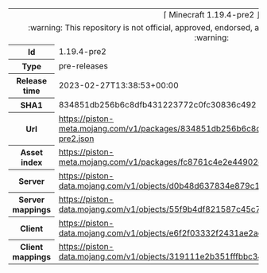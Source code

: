 <html><table>
<tr><td colspan="2" align="center"><img width="0" height="0"><br/>⌈ Minecraft 1.19.4-pre2 ⌋<br/><img width="0" height="0"></td></tr>
<tr><td colspan="2" align="center"><img width="0" height="0"><br/>
:warning: This repository is not official, approved, endorsed, associated or connected with Mojang :warning:
<br/><img width="0" height="0"></td></tr>
<tr><th>Id</th><td>1.19.4-pre2</td></tr>
<tr><th>Type</th><td>pre-releases</td></tr>
<tr><th>Release time</th><td>2023-02-27T13:38:53+00:00</td></tr>
<tr><th>SHA1</th><td>834851db256b6c8dfb431223772c0fc30836c492</td></tr>
<tr><th>Url</th><td><a href="https://piston-meta.mojang.com/v1/packages/834851db256b6c8dfb431223772c0fc30836c492/1.19.4-pre2.json">https://piston-meta.mojang.com/v1/packages/834851db256b6c8dfb431223772c0fc30836c492/1.19.4-pre2.json</a></td></tr>
<tr><th>Asset index</th><td><a href="https://piston-meta.mojang.com/v1/packages/fc8761c4e2e44902e5b938178543542f4c94bae9/3.json">https://piston-meta.mojang.com/v1/packages/fc8761c4e2e44902e5b938178543542f4c94bae9/3.json</a></td></tr>
<tr><th>Server</th><td><a href="https://piston-data.mojang.com/v1/objects/d0b48d637834e879c16de26ffc11226d2d8e6772/server.jar">https://piston-data.mojang.com/v1/objects/d0b48d637834e879c16de26ffc11226d2d8e6772/server.jar</a></td></tr>
<tr><th>Server mappings</th><td><a href="https://piston-data.mojang.com/v1/objects/55f9b4df821587c45c719a0efb414052928a5e13/server.txt">https://piston-data.mojang.com/v1/objects/55f9b4df821587c45c719a0efb414052928a5e13/server.txt</a></td></tr>
<tr><th>Client</th><td><a href="https://piston-data.mojang.com/v1/objects/e6f2f03332f2431ae2acf9a0ad3baaef4d6ea0a6/client.jar">https://piston-data.mojang.com/v1/objects/e6f2f03332f2431ae2acf9a0ad3baaef4d6ea0a6/client.jar</a></td></tr>
<tr><th>Client mappings</th><td><a href="https://piston-data.mojang.com/v1/objects/319111e2b351fffbbc34cf599c1ed14edbc4917d/client.txt">https://piston-data.mojang.com/v1/objects/319111e2b351fffbbc34cf599c1ed14edbc4917d/client.txt</a></td></tr>
</table></html>